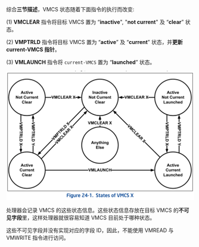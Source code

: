 
综合**三节描述**，VMCS 状态随着下面指令的执行而改变:  

(1) **VMCLEAR** 指令将目标 VMCS 置为 “**inactive**", "**not current**" 及 “**clear**” 状态。

(2) **VMPTRLD** 指令将目标 VMCS 置为 “**active**” 及 “**current**” 状态，并**更新 current-VMCS 指针**。

(3) **VMLAUNCH** 指令将 `current-VMCS` 置为 “**launched**” 状态。

![2020-02-23-17-41-11.png](./images/2020-02-23-17-41-11.png)

处理器会记录 VMCS 的这些状态信息。这些状态信息存放在目标 VMCS 的**不可见字段**里，这样处理器就很容易知道 VMCS 目前处于哪种状态。

这些不可见字段并没有实现对应的字段 ID，因此，不能使用 VMREAD 与 VMWRITE 指令进行访问。

